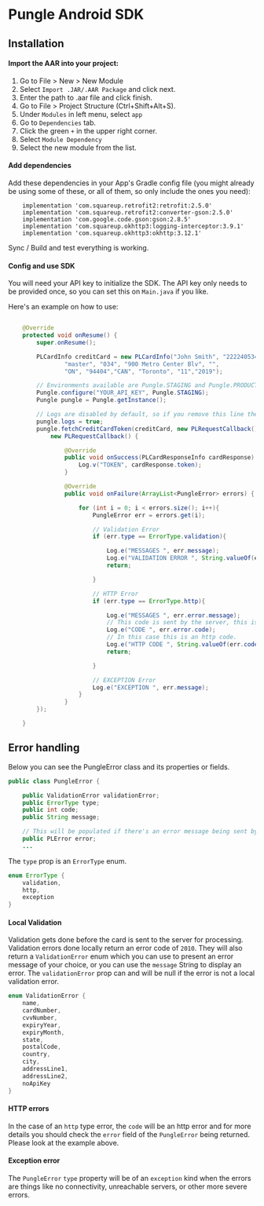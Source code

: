 # Pungle Android SDK

## Installation

#### Import the AAR into your project:

1. Go to File > New > New Module
2. Select `Import .JAR/.AAR Package` and click next.
3. Enter the path to .aar file and click finish.
4. Go to File > Project Structure (Ctrl+Shift+Alt+S).
5. Under `Modules` in left menu, select `app`
6. Go to `Dependencies` tab.
7. Click the green `+` in the upper right corner.
8. Select `Module Dependency`
9. Select the new module from the list.

#### Add dependencies
Add these dependencies in your App's Gradle config file (you might already be using some of these, or all of them, so only include the ones you need):

```
    implementation 'com.squareup.retrofit2:retrofit:2.5.0'
    implementation 'com.squareup.retrofit2:converter-gson:2.5.0'
    implementation 'com.google.code.gson:gson:2.8.5'
    implementation 'com.squareup.okhttp3:logging-interceptor:3.9.1'
    implementation 'com.squareup.okhttp3:okhttp:3.12.1'
```

Sync / Build and test everything is working.

#### Config and use SDK
You will need your API key to initialize the SDK. The API key only needs to be provided once, so you can set this on `Main.java` if you like.

Here's an example on how to use:

```java

    @Override
    protected void onResume() {
        super.onResume();

        PLCardInfo creditCard = new PLCardInfo("John Smith", "2222405343248877",
                "master", "034", "900 Metro Center Blv", "",
                "ON", "94404","CAN", "Toronto", "11","2019");

        // Environments available are Pungle.STAGING and Pungle.PRODUCTION
        Pungle.configure("YOUR_API_KEY", Pungle.STAGING);
        Pungle pungle = Pungle.getInstance();

        // Logs are disabled by default, so if you remove this line there'll be no http logs.
        pungle.logs = true;
        pungle.fetchCreditCardToken(creditCard, new PLRequestCallback() {
            new PLRequestCallback() {

                @Override
                public void onSuccess(PLCardResponseInfo cardResponse) {
                    Log.v("TOKEN", cardResponse.token);
                }

                @Override
                public void onFailure(ArrayList<PungleError> errors) {

                    for (int i = 0; i < errors.size(); i++){
                        PungleError err = errors.get(i);

                        // Validation Error
                        if (err.type == ErrorType.validation){

                            Log.e("MESSAGES ", err.message);
                            Log.e("VALIDATION ERROR ", String.valueOf(err.error));
                            return;

                        }

                        // HTTP Error
                        if (err.type == ErrorType.http){

                            Log.e("MESSAGES ", err.error.message);
                            // This code is sent by the server, this is a string.
                            Log.e("CODE ", err.error.code);
                            // In this case this is an http code.
                            Log.e("HTTP CODE ", String.valueOf(err.code));
                            return;

                        }

                        // EXCEPTION Error
                        Log.e("EXCEPTION ", err.message);
                    }
                }
        });

    }

```

## Error handling

Below you can see the PungleError class and its properties or fields.

```java
public class PungleError {

    public ValidationError validationError;
    public ErrorType type;
    public int code;
    public String message;

    // This will be populated if there's an error message being sent by the backend.
    public PLError error;
    ...
```

The `type` prop is an `ErrorType` enum.

```java
enum ErrorType {
    validation,
    http,
    exception
}
```

#### Local Validation

Validation gets done before the card is sent to the server for processing. Validation errors done locally return an error code of `2010`. They will also return a `ValidationError` enum which you can use to present an error message of your choice, or you can use the `message` String to display an error. The `validationError` prop can and will be null if the error is not a local validation error.

```java
enum ValidationError {
    name,
    cardNumber,
    cvvNumber,
    expiryYear,
    expiryMonth,
    state,
    postalCode,
    country,
    city,
    addressLine1,
    addressLine2,
    noApiKey
}
```

#### HTTP errors

In the case of an `http` type error, the `code` will be an http error and for more details you should check the `error` field of the `PungleError` being returned. Please look at the example above.

#### Exception error

The `PungleError` `type` property will be of an `exception` kind when the errors are things like no connectivity, unreachable servers, or other more severe errors.


